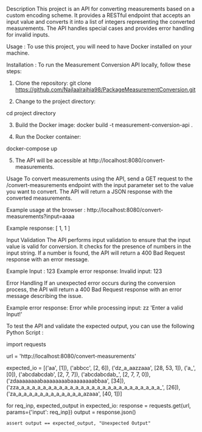 Description
This project is an API for converting measurements based on a custom encoding scheme. It provides a RESTful endpoint that accepts an input value and converts it into a list of integers representing the converted measurements. The API handles special cases and provides error handling for invalid inputs.

Usage : 
To use this project, you will need to have Docker installed on your machine.

Installation :
To run the Measurement Conversion API locally, follow these steps:

1. Clone the repository:
git clone https://github.com/Najlaalrajhia98/PackageMeasurementConversion.git

2. Change to the project directory: 

 cd project directory

3. Build the Docker image:
docker build -t measurement-conversion-api .

4. Run the Docker container:

docker-compose up

5. The API will be accessible at http://localhost:8080/convert-measurements.

 Usage
To convert measurements using the API, send a GET request to the /convert-measurements endpoint with the input parameter set to the value you want to convert. The API will return a JSON response with the converted measurements.

Example usage at the browser :
http://localhost:8080/convert-measurements?input=aaaa


Example response:
[
1,
1
]

Input Validation
The API performs input validation to ensure that the input value is valid for conversion. It checks for the presence of numbers in the input string. If a number is found, the API will return a 400 Bad Request response with an error message.

Example Input : 
123
Example error response:
Invalid input: 123


Error Handling
If an unexpected error occurs during the conversion process, the API will return a 400 Bad Request response with an error message describing the issue.

Example error response:
Error while processing input: zz 'Enter a valid Input!'

To test the API and validate the expected output, you can use the following Python Script :

import requests

url = 'http://localhost:8080/convert-measurements'

expected_io = [('aa', [1]),
               ('abbcc', [2, 6]),
               ('dz_a_aazzaaa', [28, 53, 1]),
               ('a_', [0]),
               ('abcdabcdab', [2, 7, 7]),               ('abcdabcdab_', [2, 7, 7, 0]),
               ('zdaaaaaaaabaaaaaaaabaaaaaaaabbaa', [34]),
               ('zza_a_a_a_a_a_a_a_a_a_a_a_a_a_a_a_a_a_a_a_a_a_a_a_a_a_a_', [26]),
               ('za_a_a_a_a_a_a_a_a_a_a_a_a_azaaa', [40, 1])]


for req_inp, expected_output in expected_io:
    response = requests.get(url, params={'input': req_inp})
    output = response.json()

    assert output == expected_output, "Unexpected Output"











